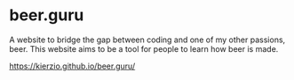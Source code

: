 # beer.guru
A website to bridge the gap between coding and one of my other passions, beer. This website aims to be a tool for people to learn how beer is made.

https://kierzio.github.io/beer.guru/

